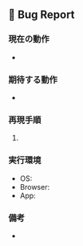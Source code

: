 ## :bug: Bug Report

### 現在の動作

-

### 期待する動作

-

### 再現手順

1.

### 実行環境

- OS:
- Browser:
- App:

### 備考

-
